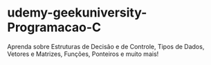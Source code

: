 # udemy-geekuniversity-Programacao-C
Aprenda sobre Estruturas de Decisão e de Controle, Tipos de Dados, Vetores e Matrizes, Funções, Ponteiros e muito mais!
